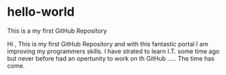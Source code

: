 # hello-world
This is a my first GitHub Repository 

Hi , This is my first GitHub Repository and with this fantastic portal I am improving my programmers skills.
I have strated to learn I.T. some time ago but never before had an opertunity to work on th GitHub ..... The time has come.
